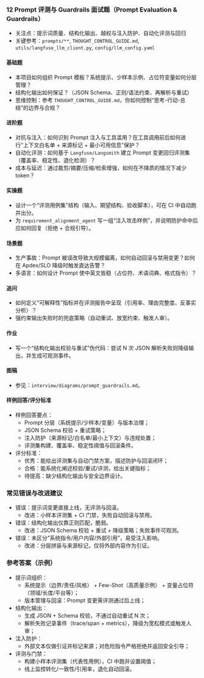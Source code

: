 ### 12 Prompt 评测与 Guardrails 面试题（Prompt Evaluation & Guardrails）

- 关注点：提示词质量、结构化输出、越权与注入防护、自动化评测与回归
- 关键参考：`prompts/**`, `THOUGHT_CONTROL_GUIDE.md`, `utils/langfuse_llm_client.py`, `config/llm_config.yaml`

#### 基础题
- 本项目如何组织 Prompt 模板？系统提示、少样本示例、占位符变量如何分层管理？
- 结构化输出如何保证？（JSON Schema、正则/语法约束、再解析与重试）
- 思维控制：参考 `THOUGHT_CONTROL_GUIDE.md`，你如何控制“思考-行动-总结”的边界与合规？

#### 进阶题
- 对抗与注入：如何识别 Prompt 注入与工具滥用？在工具调用前后如何进行“上下文白名单 + 来源标记 + 最小可用信息”保护？
- 自动化评测：如何基于 `Langfuse/Langsmith` 建立 Prompt 变更回归评测集（覆盖率、稳定性、退化检测）？
- 成本与延迟：通过裁剪/摘要/压缩/检索增强，如何在不降质的情况下减少 token？

#### 实操题
- 设计一个“评测用例集”结构（输入、期望结构、验收脚本），可在 CI 中自动跑并出分。
- 为 `requirement_alignment_agent` 写一组“注入攻击样例”，并说明防护命中后应如何回复（拒绝 + 合规引导）。

#### 场景题
- 生产事故：Prompt 被误改导致大规模偏离，如何自动回滚与禁用变更？如何在 Apdex/SLO 降级时触发直达告警？
- 多语言：如何设计 Prompt 使中英文皆稳（占位符、术语词典、格式指令）？

#### 追问
- 如何定义“可解释性”指标并在评测报告中呈现（引用率、理由完整度、反事实分析）？
- 强约束输出失败时的兜底策略（自动重试、放宽约束、触发人审）。

#### 作业
- 写一个“结构化输出校验与重试”伪代码：尝试 N 次 JSON 解析失败则降级输出，并生成可观测事件。

#### 图稿
- 参见：`interview/diagrams/prompt_guardrails.md`。

#### 样例回答/评分标准
- 样例回答要点：
  - Prompt 分层（系统提示/少样本/变量）与版本治理；
  - JSON Schema 校验 + 重试策略；
  - 注入防护（来源标记/白名单/最小上下文）与违规处置；
  - 评测集构建、覆盖率、稳定性阈值与回滚条件。
- 评分标准：
  - 优秀：能给出评测集与自动门禁方案，描述防护与回滚闭环；
  - 合格：能系统化阐述校验/重试/评测，给出关键指标；
  - 待提高：缺少结构化输出与安全边界设计。

### 常见错误与改进建议
- 错误：提示词变更直接上线，无评测与回滚。
  - 改进：小样本评测集 + CI 门禁，失败自动回滚与禁用。
- 错误：结构化输出仅靠正则匹配，脆弱。
  - 改进：JSON Schema 校验 + 重试 + 降级策略；失败事件可观测。
- 错误：未区分“系统指令/用户内容/外部引用”，易受注入影响。
  - 改进：分层拼装与来源标记，仅将外部内容作为引证。

### 参考答案（示例）
- 提示词组织：
  - 系统提示（边界/责任/风格） + Few-Shot（高质量示例） + 变量占位符（领域/长度/平台等）；
  - 版本管理与回滚：Prompt 变更需评测通过后上线；
- 结构化输出：
  - 生成 JSON + Schema 校验，不通过自动重试 N 次；
  - 解析失败记录事件（trace/span + metrics），降级为宽松模式或触发人审；
- 注入防护：
  - 外部文本仅做引证并标记来源；对危险指令严格拒绝并返回安全引导；
- 评测与门禁：
  - 构建小样本评测集（代表性用例），CI 中跑并设置阈值；
  - 线上监控转化/一致性/引用率，退化自动回滚。
